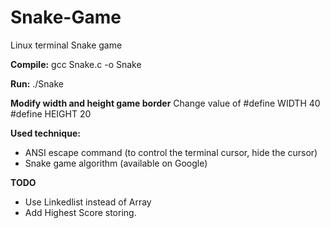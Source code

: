 # Snake-Game

Linux terminal Snake game 

**Compile:**
gcc Snake.c -o Snake

**Run:**
./Snake

**Modify width and height game border**
Change value of
#define WIDTH 40
#define HEIGHT 20

**Used technique:**
- ANSI escape command (to control the terminal cursor, hide the cursor)
- Snake game algorithm (available on Google)

**TODO**
- Use Linkedlist instead of Array
- Add Highest Score storing.
